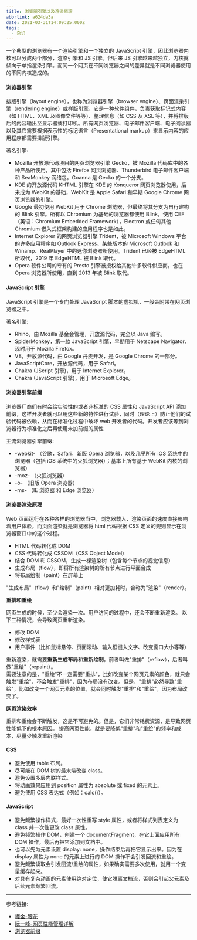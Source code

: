 ```yaml
---
title: 浏览器引擎以及渲染原理
abbrlink: a624da3a
date: 2021-03-31T14:09:25.000Z
tags:
  - 杂识
---
```


一个典型的浏览器有一个渲染引擎和一个独立的 JavaScript 引擎，因此浏览器内核可以分成两个部分，渲染引擎和 JS 引擎。但后来 JS 引擎越来越独立，内核就倾向于单指渲染引擎。而同一个网页在不同浏览器之间的差异就是不同浏览器使用的不同内核造成的。

<!--more-->

#### 浏览器引擎

排版引擎（layout engine），也称为浏览器引擎（browser engine）、页面渲染引擎（rendering engine）或样版引擎，它是一种软件组件，负责获取标记式内容（如 HTML、XML 及图像文件等等）、整理信息（如 CSS 及 XSL 等），并将排版后的内容输出至显示器或打印机。所有网页浏览器、电子邮件客户端、电子阅读器以及其它需要根据表示性的标记语言（Presentational markup）来显示内容的应用程序都需要排版引擎。

著名引擎:

- Mozilla 开放源代码项目的网页浏览器引擎 Gecko，被 Mozilla 代码库中的各种产品所使用，其中包括 Firefox 网页浏览器、Thunderbird 电子邮件客户端和 SeaMonkey 网络包。Goanna 是 Gecko 的一个分支。
- KDE 的开放源代码 KHTML 引擎在 KDE 的 Konqueror 网页浏览器使用，后来成为 WebKit 的基础，WebKit 是 Apple Safari 和早期 Google Chrome 网页浏览器的引擎。
- Google 最初使用 WebKit 用于 Chrome 浏览器，但最终将其分支为自行建构的 Blink 引擎。所有以 Chromium 为基础的浏览器都使用 Blink，使用 CEF（英语：Chromium Embedded Framework），Electron 或任何其他 Chromium 嵌入式框架构建的应用程序也是如此。
- Internet Explorer 的网页浏览器引擎 Trident，被 Microsoft Windows 平台的许多应用程序如 Outlook Express、某些版本的 Microsoft Outlook 和 Winamp、RealPlayer 中的迷你浏览器所使用。Trident 已经被 EdgeHTML 所取代，2019 年 EdgeHTML 被 Blink 取代。
- Opera 软件公司的专有的 Presto 引擎被授权给其他许多软件供应商，也在 Opera 浏览器所使用，直到 2013 年被 Blink 取代。

#### JavaScript 引擎

JavaScript 引擎是一个专门处理 JavaScript 脚本的虚拟机，一般会附带在网页浏览器之中。

著名引擎:

- Rhino，由 Mozilla 基金会管理，开放源代码，完全以 Java 编写。
- SpiderMonkey，第一款 JavaScript 引擎，早期用于 Netscape Navigator，现时用于 Mozilla Firefox。
- V8，开放源代码，由 Google 丹麦开发，是 Google Chrome 的一部分。
- JavaScriptCore，开放源代码，用于 Safari。
- Chakra (JScript 引擎)，用于 Internet Explorer。
- Chakra (JavaScript 引擎)，用于 Microsoft Edge。

#### 浏览器引擎前缀

浏览器厂商们有时会给实验性的或者非标准的 CSS 属性和 JavaScript API 添加前缀，这样开发者就可以用这些新的特性进行试验，同时（理论上）防止他们的试验代码被依赖，从而在标准化过程中破坏 web 开发者的代码。开发者应该等到浏览器行为标准化之后再使用未加前缀的属性

主流浏览器引擎前缀:

- -webkit- （谷歌，Safari，新版 Opera 浏览器，以及几乎所有 iOS 系统中的浏览器（包括 iOS 系统中的火狐浏览器）；基本上所有基于 WebKit 内核的浏览器）
- -moz- （火狐浏览器）
- -o- （旧版 Opera 浏览器）
- -ms- （IE 浏览器 和 Edge 浏览器）

#### 浏览器渲染原理

Web 页面运行在各种各样的浏览器当中，浏览器载入、渲染页面的速度直接影响着用户体验，而页面渲染就是浏览器将 html 代码根据 CSS 定义的规则显示在浏览器窗口中的这个过程。

- HTML 代码转化成 DOM
- CSS 代码转化成 CSSOM（CSS Object Model）
- 结合 DOM 和 CSSOM，生成一棵渲染树（包含每个节点的视觉信息）
- 生成布局（flow），即将所有渲染树的所有节点进行平面合成
- 将布局绘制（paint）在屏幕上

"生成布局"（flow）和"绘制"（paint）相对更加耗时，合称为"渲染"（render）。

**重排和重绘**

网页生成的时候，至少会渲染一次。用户访问的过程中，还会不断重新渲染。
以下三种情况，会导致网页重新渲染。

- 修改 DOM
- 修改样式表
- 用户事件（比如鼠标悬停、页面滚动、输入框键入文字、改变窗口大小等等）

重新渲染，就需要**重新生成布局**和**重新绘制**。前者叫做"重排"（reflow），后者叫做"重绘"（repaint）。  
需要注意的是，"重绘"不一定需要"重排"，比如改变某个网页元素的颜色，就只会触发"重绘"，不会触发"重排"，因为布局没有改变。但是，"重排"必然导致"重绘"，比如改变一个网页元素的位置，就会同时触发"重排"和"重绘"，因为布局改变了。

**网页渲染效率**

重排和重绘会不断触发，这是不可避免的。但是，它们非常耗费资源，是导致网页性能低下的根本原因。
提高网页性能，就是要降低"重排"和"重绘"的频率和成本，尽量少触发重新渲染

#### CSS

- 避免使用 table 布局。
- 尽可能在 DOM 树的最末端改变 class。
- 避免设置多层内联样式。
- 将动画效果应用到 position 属性为 absolute 或 fixed 的元素上。
- 避免使用 CSS 表达式（例如：calc()）。

#### JavaScript

- 避免频繁操作样式，最好一次性重写 style 属性，或者将样式列表定义为 class 并一次性更改 class 属性。
- 避免频繁操作 DOM，创建一个 documentFragment，在它上面应用所有 DOM 操作，最后再把它添加到文档中。
- 也可以先为元素设置 display: none，操作结束后再把它显示出来。因为在 display 属性为 none 的元素上进行的 DOM 操作不会引发回流和重绘。
- 避免频繁读取会引发回流/重绘的属性，如果确实需要多次使用，就用一个变量缓存起来。
- 对具有复杂动画的元素使用绝对定位，使它脱离文档流，否则会引起父元素及后续元素频繁回流。

---

参考链接:

- [掘金-腰花](https://juejin.cn/post/6844903569087266823)
- [阮一峰-网页性能管理详解](https://www.ruanyifeng.com/blog/2015/09/web-page-performance-in-depth.html)
- [浏览器前缀](https://developer.mozilla.org/zh-CN/docs/Glossary/Vendor_Prefix)
